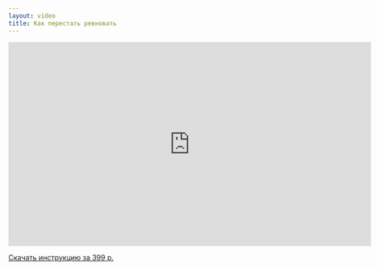 ```yaml
---
layout: video
title: Как перестать ревновать
---
```


<iframe width="720" height="405" src="https://www.youtube.com/embed/bEnT-hlXF8Q?showinfo=0" frameborder="0" allowfullscreen></iframe>

<a href="http://prolubov.prorealnost.com/shot/79?src=clientvideopage4" class="btn btn-lg btn-warning btn-block">Скачать инструкцию за 399 р.</a>
